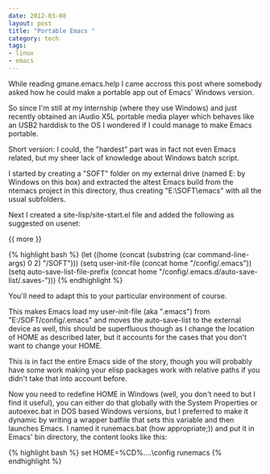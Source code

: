 ```yaml
---
date: 2012-03-08
layout: post
title: "Portable Emacs "
category: tech
tags:
- linux
- emacs
---
```


<!--start excerpt--> 
While reading gmane.emacs.help I came accross this post where somebody asked how he could make a portable app out of Emacs' Windows version.

So since I'm still at my internship (where they use Windows) and just recently obtained an iAudio X5L portable media player which behaves like an USB2 harddisk to the OS I wondered if I could manage to make Emacs portable.

Short version: I could, the "hardest" part was in fact not even Emacs related, but my sheer lack of knowledge about Windows batch script.

I started by creating a "SOFT" folder on my external drive (named E: by Windows on this box) and extracted the altest Emacs build from the ntemacs project in this directory, thus creating "E:\SOFT\emacs" with all the usual subfolders.

Next I created a site-lisp/site-start.el file and added the following as suggested on usenet:

{{ more }} 

{% highlight bash %}
(let ((home (concat (substring (car command-line-args) 0 2) "/SOFT")))
  (setq user-init-file (concat home "/config/.emacs"))
  (setq auto-save-list-file-prefix (concat home "/config/.emacs.d/auto-save-list/.saves-")))
{% endhighlight %}

You'll need to adapt this to your particular environment of course.

This makes Emacs load my user-init-file (aka ".emacs") from "E:/SOFT/config/.emacs" and moves the auto-save-list to the external device as well, this should be superfluous though as I change the location of HOME as described later, but it accounts for the cases that you don't want to change your HOME.

This is in fact the entire Emacs side of the story, though you will probably have some work making your elisp packages work with relative paths if you didn't take that into account before.

Now you need to redefine HOME in Windows (well, you don't need to but I find it useful), you can either do that globally with the System Properties or autoexec.bat in DOS based Windows versions, but I preferred to make it dynamic by writing a wrapper batfile that sets this variable and then launches Emacs. I named it runemacs.bat (how appropriate;)) and put it in Emacs' bin directory, the content looks like this:

{% highlight bash %}
set HOME=%CD%\..\..\config
runemacs
{% endhighlight %}
